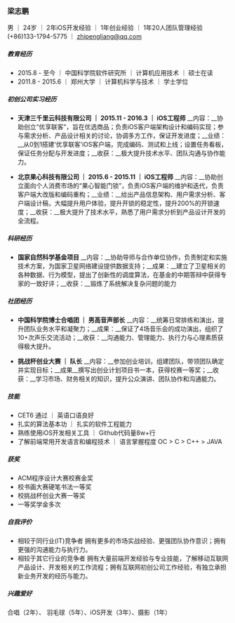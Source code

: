 ### 梁志鹏
男 ｜ 24岁 ｜ 2年iOS开发经验 ｜ 1年创业经验 ｜ 1年20人团队管理经验
(+86)133-1794-5775 ｜ zhipengliang@qq.com

##### 教育经历
- 2015.8 - 至今 ｜ 中国科学院软件研究所 ｜ 计算机应用技术 ｜ 硕士在读 
- 2011.8 - 2015.6 ｜ 郑州大学 ｜ 计算机科学与技术 ｜ 学士学位

##### 初创公司实习经历
+ __天津三千里云科技有限公司 ｜ 2015.11 - 2016.3 ｜ iOS工程师__
__内容：__协助创立“优享联客”，旨在优选商品；负责iOS客户端架构设计和编码实现；参与需求分析、产品设计相关的讨论，协调多方工作，保证开发进度；__业绩：__从0到1搭建‘优享联客’iOS客户端，完成编码、测试和上线；设置任务看板，保证任务分配与开发进度；__收获：__极大提升技术水平、团队沟通与协作能力。

+ __北京果心科技有限公司 ｜ 2015.6 - 2015.11 ｜ iOS工程师__
__内容：__协助创立面向个人消费市场的“果心智能门锁”，负责iOS客户端的维护和迭代，负责客户端大改版和编码重构；__业绩：__给出产品信息架构、用户需求分析、客户端设计稿，大幅提升用户体验，提升开锁的稳定性，提升200%的开锁速度；__收获：__极大提升了技术水平，熟悉了用户需求分析到产品设计开发的全流程。

##### 科研经历
+ __国家自然科学基金项目__
__内容：__协助导师与合作单位协作，负责制定和实施技术方案，为国家卫星网络建设提供数据支持；__成果：__建立了卫星相关的各种数据、行为模型，提出了创新性的调度算法，在基金的中期答辩中获得专家的一致好评；__收获：__锻炼了系统解决复杂问题的能力

##### 社团经历
+ __中国科学院博士合唱团 ｜ 男高音声部长__
__内容：__统筹日常排练和演出，提升团队业务水平和凝聚力；__成果：__保证了4场音乐会的成功演出，组织了10+次声乐交流活动；__收获：__沟通能力、管理能力、执行力与心理素质获得极大提升。

+ __挑战杯创业大赛 ｜ 队长__
__内容：__参加创业培训，组建团队，带领团队确定并实现目标；__成果__撰写出创业计划项目书一本，获得校赛一等奖；__收获：__学习市场、财务相关的知识，提升公众演讲、团队协作和沟通能力。

##### 技能
+ CET6 通过 ｜ 英语口语良好
+ 扎实的算法基本功 ｜ 扎实的软件工程能力
+ 熟练使用iOS开发相关工具 ｜ Github代码量8w+行
+ 了解前端常用开发语言和编程技术 ｜ 语言掌握程度 OC > C > C++ > JAVA

##### 获奖
+ ACM程序设计大赛校赛金奖
+ 校书画大赛硬笔书法一等奖
+ 校挑战杯创业大赛一等奖
+ 一等奖学金多次

##### 自我评价
+ 相较于同行业(IT)竞争者
拥有更多的市场实战经验、更强团队协作意识；拥有更强的沟通能力与执行力。
+ 相较于其它行业的竞争者
拥有大量前端开发经验与专业技能，了解移动互联网产品设计、开发相关的工作流程；拥有互联网初创公司工作经验，有独立承担新业务开发的经历与能力。


##### 兴趣爱好
 合唱（2年）、 羽毛球（5年）、iOS开发（3年）、摄影（1年）
